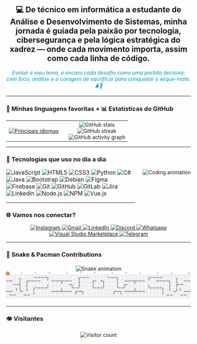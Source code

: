 <h2 align="center">💻 De técnico em informática a estudante de Análise e Desenvolvimento de Sistemas, minha jornada é guiada pela paixão por tecnologia, cibersegurança e pela lógica estratégica do xadrez — onde cada movimento importa, assim como cada linha de código.</h2>

<p align="center" style="font-style: italic; color: #0891b2;">
Evoluir é meu lema, e encaro cada desafio como uma partida decisiva: com foco, análise e a coragem de sacrificar para conquistar o xeque-mate. ♟️🚀
</p>

---

### 🧠 Minhas linguagens favoritas + 📊 Estatísticas do GitHub

<table align="center">
  <tr>
    <td align="center">
      <a href="https://github.com/Samuel-Ziger" target="_blank" rel="noopener noreferrer">
        <img src="https://github-readme-stats.vercel.app/api/top-langs/?username=Samuel-Ziger&langs_count=20&title_color=0891b2&text_color=ffffff&icon_color=0891b2&bg_color=1c1917&hide_border=true&locale=en&custom_title=Principais%20Idiomas" alt="Principais idiomas" />
      </a>
    </td>
    <td align="center" style="padding-left: 20px;">
      <img src="https://github-readme-stats.vercel.app/api?username=Samuel-Ziger&hide_title=false&hide_rank=false&show_icons=true&include_all_commits=true&count_private=true&theme=dracula&locale=en&hide_border=false" height="150" alt="GitHub stats" /><br>
      <img src="https://streak-stats.demolab.com?user=Samuel-Ziger&locale=en&mode=daily&theme=dracula&hide_border=false&border_radius=5" height="150" alt="GitHub streak" /><br>
      <img src="https://github-readme-activity-graph.vercel.app/graph?username=Samuel-Ziger&theme=redical&area=true" height="150" alt="GitHub activity graph" />
    </td>
  </tr>
</table>

---

### 🚀 Tecnologias que uso no dia a dia

<div align="center">
  <img src="https://user-images.githubusercontent.com/74038190/225813708-98b745f2-7d22-48cf-9150-083f1b00d6c9.gif" alt="Coding animation" height="150" style="float: right; margin-left: 20px;" />
  
  <p align="left" style="font-size: 1.1em;">
    <img src="https://cdn.jsdelivr.net/gh/devicons/devicon/icons/javascript/javascript-original.svg" height="30" alt="JavaScript" />
    <img src="https://cdn.jsdelivr.net/gh/devicons/devicon/icons/html5/html5-original.svg" height="30" alt="HTML5" />
    <img src="https://cdn.jsdelivr.net/gh/devicons/devicon/icons/css3/css3-original.svg" height="30" alt="CSS3" />
    <img src="https://cdn.jsdelivr.net/gh/devicons/devicon/icons/python/python-original.svg" height="30" alt="Python" />
    <img src="https://cdn.jsdelivr.net/gh/devicons/devicon/icons/csharp/csharp-original.svg" height="30" alt="C#" />
    <img src="https://cdn.jsdelivr.net/gh/devicons/devicon/icons/java/java-original.svg" height="30" alt="Java" />
    <img src="https://cdn.jsdelivr.net/gh/devicons/devicon/icons/bootstrap/bootstrap-original.svg" height="30" alt="Bootstrap" />
    <img src="https://cdn.jsdelivr.net/gh/devicons/devicon/icons/debian/debian-original.svg" height="30" alt="Debian" />
    <img src="https://cdn.jsdelivr.net/gh/devicons/devicon/icons/figma/figma-original.svg" height="30" alt="Figma" />
    <img src="https://cdn.jsdelivr.net/gh/devicons/devicon/icons/firebase/firebase-plain.svg" height="30" alt="Firebase" />
    <img src="https://cdn.jsdelivr.net/gh/devicons/devicon/icons/git/git-original.svg" height="30" alt="Git" />
    <img src="https://cdn.jsdelivr.net/gh/devicons/devicon/icons/github/github-original.svg" height="30" alt="GitHub" />
    <img src="https://cdn.jsdelivr.net/gh/devicons/devicon/icons/gitlab/gitlab-original.svg" height="30" alt="GitLab" />
    <img src="https://cdn.jsdelivr.net/gh/devicons/devicon/icons/jira/jira-original.svg" height="30" alt="Jira" />
    <img src="https://cdn.jsdelivr.net/gh/devicons/devicon/icons/linkedin/linkedin-original.svg" height="30" alt="LinkedIn" />
    <img src="https://cdn.jsdelivr.net/gh/devicons/devicon/icons/nodejs/nodejs-original.svg" height="30" alt="Node.js" />
    <img src="https://cdn.jsdelivr.net/gh/devicons/devicon/icons/npm/npm-original-wordmark.svg" height="30" alt="NPM" />
    <img src="https://cdn.jsdelivr.net/gh/devicons/devicon/icons/vuejs/vuejs-original.svg" height="30" alt="Vue.js" />
  </p>
</div>

---

### 🌐 Vamos nos conectar?

<div align="center" style="margin-top: 10px;">
  <a href="https://www.instagram.com/samuel_ziger/" target="_blank" rel="noopener noreferrer">
    <img src="https://img.shields.io/static/v1?message=Instagram&logo=instagram&color=E4405F&logoColor=white&style=for-the-badge" height="35" alt="Instagram" />
  </a>
  <a href="mailto:samuelziger01@gmail.com" target="_blank" rel="noopener noreferrer">
    <img src="https://img.shields.io/static/v1?message=Gmail&logo=gmail&color=D14836&logoColor=white&style=for-the-badge" height="35" alt="Gmail" />
  </a>
  <a href="https://www.linkedin.com/in/samuel-ziger-237524357/" target="_blank" rel="noopener noreferrer">
    <img src="https://img.shields.io/static/v1?message=LinkedIn&logo=linkedin&color=0077B5&logoColor=white&style=for-the-badge" height="35" alt="LinkedIn" />
  </a>
  <a href="https://discord.com/invite/alucard.xp" target="_blank" rel="noopener noreferrer">
    <img src="https://img.shields.io/static/v1?message=Discord&logo=discord&color=7289DA&logoColor=white&style=for-the-badge" height="35" alt="Discord" />
  </a>
  <a href="https://wa.me/61986536975" target="_blank" rel="noopener noreferrer">
    <img src="https://img.shields.io/static/v1?message=Whatsapp&logo=whatsapp&color=25D366&logoColor=white&style=for-the-badge" height="35" alt="Whatsapp" />
  </a>
  <a href="https://marketplace.visualstudio.com/" target="_blank" rel="noopener noreferrer">
    <img src="https://img.shields.io/static/v1?message=Visual%20Studio%20Marketplace&logo=visualstudio&color=e2165e&logoColor=white&style=for-the-badge" height="35" alt="Visual Studio Marketplace" />
  </a>
  <a href="https://t.me/Samuel_ziger" target="_blank" rel="noopener noreferrer">
    <img src="https://img.shields.io/static/v1?message=Telegram&logo=telegram&color=2CA5E0&logoColor=white&style=for-the-badge" height="35" alt="Telegram" />
  </a>
</div>

---

### 🐍 Snake & Pacman Contributions

<div align="center" style="margin-top: 20px;">
  <img src="https://raw.githubusercontent.com/Samuel-Ziger/Samuel-Ziger/output/snake.svg" alt="Snake animation" />
</div>

<picture>
  <source media="(prefers-color-scheme: dark)" srcset="https://raw.githubusercontent.com/Samuel-Ziger/Samuel-Ziger/output/pacman-contribution-graph-dark.svg">
  <source media="(prefers-color-scheme: light)" srcset="https://raw.githubusercontent.com/Samuel-Ziger/Samuel-Ziger/output/pacman-contribution-graph.svg">
  <img alt="Pacman contribution graph" src="https://raw.githubusercontent.com/Samuel-Ziger/Samuel-Ziger/output/pacman-contribution-graph.svg" style="display: block; margin: 0 auto;" />
</picture>

---

### 👁️ Visitantes

<div align="center" style="margin-top: 20px;">
  <img src="https://profile-counter.glitch.me/Samuel-Ziger/count.svg?" alt="Visitor count" />
</div>
